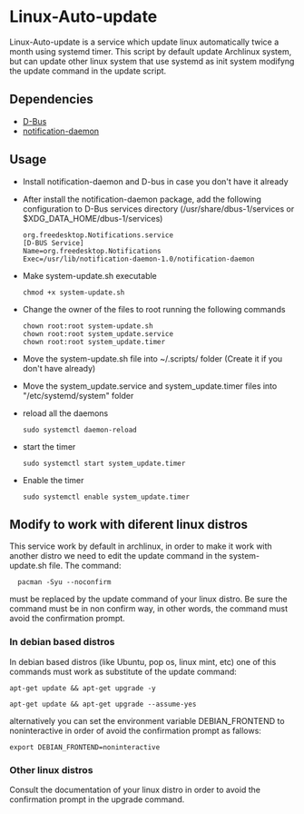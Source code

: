 # Linux-Auto-update

Linux-Auto-update is a service which update linux automatically twice a month using systemd timer. This script by default update Archlinux system, but can update other linux system that use systemd as init system modifyng the update command in the update script.

## Dependencies

- [D-Bus](https://wiki.archlinux.org/title/D-Bus)
- [notification-daemon](https://archlinux.org/packages/extra/x86_64/notification-daemon/)

## Usage
- Install notification-daemon and D-bus in case you don't have it already
- After install the notification-daemon package, add the following configuration to D-Bus services directory (/usr/share/dbus-1/services or $XDG_DATA_HOME/dbus-1/services)

      org.freedesktop.Notifications.service
      [D-BUS Service]
      Name=org.freedesktop.Notifications
      Exec=/usr/lib/notification-daemon-1.0/notification-daemon
- Make system-update.sh executable

      chmod +x system-update.sh
  
- Change the owner of the files to root running the following commands

      chown root:root system-update.sh
      chown root:root system_update.service
      chown root:root system_update.timer
  
- Move the system-update.sh file into ~/.scripts/ folder (Create it if you don't have already)
- Move the system_update.service and system_update.timer files into "/etc/systemd/system" folder
- reload all the daemons

      sudo systemctl daemon-reload

- start the timer

      sudo systemctl start system_update.timer

- Enable the timer

      sudo systemctl enable system_update.timer

## Modify to work with diferent linux distros
This service work by default in archlinux, in order to make it work with another distro we need to edit the update command in the system-update.sh file.
The command:

      pacman -Syu --noconfirm

must be replaced by the update command of your linux distro. Be sure the command must be in non confirm way, in other words, the command must avoid the confirmation prompt.

### In debian based distros
In debian based distros (like Ubuntu, pop os, linux mint, etc) one of this commands must work as substitute of the update command:

    apt-get update && apt-get upgrade -y

    apt-get update && apt-get upgrade --assume-yes

alternatively you can set the environment variable DEBIAN_FRONTEND to noninteractive in order of avoid the confirmation prompt as fallows:

    export DEBIAN_FRONTEND=noninteractive

### Other linux distros
Consult the documentation of your linux distro in order to avoid the confirmation prompt in the upgrade command.
